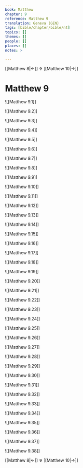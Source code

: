 ```yaml
---
book: Matthew
chapter: 9
reference: Matthew 9
translation: Geneva (GEN)
tags: [bible/chapter/bible/nt]
topics: []
themes: []
people: []
places: []
notes: >
  
---
```


[[Matthew 8|<-]] ✞ [[Matthew 10|->]]

# Matthew 9

![[Matthew 9.1]]

![[Matthew 9.2]]

![[Matthew 9.3]]

![[Matthew 9.4]]

![[Matthew 9.5]]

![[Matthew 9.6]]

![[Matthew 9.7]]

![[Matthew 9.8]]

![[Matthew 9.9]]

![[Matthew 9.10]]

![[Matthew 9.11]]

![[Matthew 9.12]]

![[Matthew 9.13]]

![[Matthew 9.14]]

![[Matthew 9.15]]

![[Matthew 9.16]]

![[Matthew 9.17]]

![[Matthew 9.18]]

![[Matthew 9.19]]

![[Matthew 9.20]]

![[Matthew 9.21]]

![[Matthew 9.22]]

![[Matthew 9.23]]

![[Matthew 9.24]]

![[Matthew 9.25]]

![[Matthew 9.26]]

![[Matthew 9.27]]

![[Matthew 9.28]]

![[Matthew 9.29]]

![[Matthew 9.30]]

![[Matthew 9.31]]

![[Matthew 9.32]]

![[Matthew 9.33]]

![[Matthew 9.34]]

![[Matthew 9.35]]

![[Matthew 9.36]]

![[Matthew 9.37]]

![[Matthew 9.38]]

[[Matthew 8|<-]] ✞ [[Matthew 10|->]]
